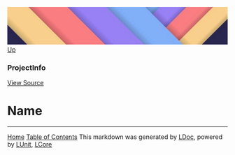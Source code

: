 ![](../Content/LDoc-banner-small.png "")
[Up](ProjectInfo.md)

### ProjectInfo
[View Source](../Markdown/ProjectInfo.cs)

# Name



---

[Home](../../README.md) [Table of Contents](../../TableOfContents.md)
This markdown was generated by [LDoc](https://github.com/CodeSingularity/LDoc), powered by [LUnit](https://github.com/CodeSingularity/LUnit), [LCore](https://github.com/CodeSingularity/LCore)
